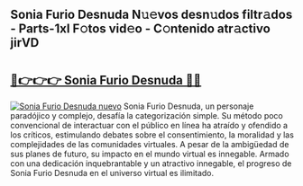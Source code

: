 ## Sonia Furio Desnuda N𝚞𝚎vos desn𝚞dos filtr𝚊dos - Parts-1xI F𝚘tos vid𝚎o - C𝚘ntenido atr𝚊ctivo jirVD

# <h2><a href="http://mbb4do8.tromn.icu/?c=Sonia+Furio+Desnuda">🔗👉👉👉 Sonia Furio Desnuda 🔗🔗</a></h2>

[![Sonia Furio Desnuda nuevo](https://i.imgur.com/pEAQMta.gif)](http://mbb4do8.tromn.icu/?c=Sonia+Furio+Desnuda)
Sonia Furio Desnuda, un personaje paradójico y complejo, desafía la categorización simple. Su método poco convencional de interactuar con el público en línea ha atraído y ofendido a los críticos, estimulando debates sobre el consentimiento, la moralidad y las complejidades de las comunidades virtuales. A pesar de la ambigüedad de sus planes de futuro, su impacto en el mundo virtual es innegable. Armado con una dedicación inquebrantable y un atractivo innegable, el progreso de Sonia Furio Desnuda en el universo virtual es ilimitado.
